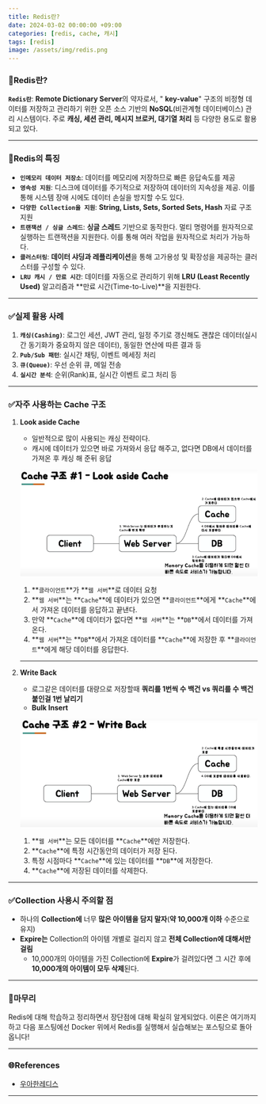 ```yaml
---
title: Redis란?
date: 2024-03-02 00:00:00 +09:00
categories: [redis, cache, 캐시]
tags: [redis]
image: /assets/img/redis.png
---
```


### 📌Redis란?

**`Redis란`**: **Remote Dictionary Server**의 약자로서, " **key-value**" 구조의 비정형 데이터를 저장하고 관리하기 위한 오픈 소스 기반의 **NoSQL**(비관계형 데이터베이스) 관리 시스템이다. 주로 **캐싱, 세션 관리, 메시지 브로커, 대기열 처리** 등 다양한 용도로 활용되고 있다.

---

### 🚀Redis의 특징

- **`인메모리 데이터 저장소`**: 데이터를 메모리에 저장하므로 빠른 응답속도를 제공
- **`영속성 지원`**: 디스크에 데이터를 주기적으로 저장하여 데이터의 지속성을 제공. 이를 통해 시스템 장애 시에도 데이터 손실을 방지할 수도 있다.
- **`다양한 Collection을 지원`**: **String, Lists, Sets, Sorted Sets, Hash** 자료 구조 지원
- **`트랜잭션 / 싱글 스레드`**: **싱글 스레드** 기반으로 동작한다. 멀티 명령어를 원자적으로 실행하는 트랜잭션을 지원한다. 이를 통해 여러 작업을 원자적으로 처리가 가능하다.
- **`클러스터링`**: **데이터 샤딩과 레플리케이션**을 통해 고가용성 및 확장성을 제공하는 클러스터를 구성할 수 있다.
- **`LRU 캐시 / 만료 시간`**: 데이터를 자동으로 관리하기 위해 **LRU (Least Recently Used)** 알고리즘과 **만료 시간(Time-to-Live)**을 지원한다.

---

### ✅실제 활용 사례

1. **`캐싱(Cashing)`**: 로그인 세션, JWT 관리, 일정 주기로 갱신해도 괜찮은 데이터(실시간 동기화가 중요하지 않은 데이터), 동일한 연산에 따른 결과 등
2. **`Pub/Sub 패턴`**: 실시간 채팅, 이벤트 메세징 처리
3. **`큐(Queue)`**: 우선 순위 큐, 메일 전송
4. **`실시간 분석`**: 순위(Rank)표, 실시간 이벤트 로그 처리 등

---

### ✅자주 사용하는 Cache 구조

1. **Look aside Cache**

   - 일반적으로 많이 사용되는 캐싱 전략이다.
   - 캐시에 데이터가 있으면 바로 가져와서 응답 해주고, 없다면 DB에서 데이터를 가져온 후 캐싱 해 준뒤 응답

   ![Look aside Cache](/assets/img/look_aside_cache.png)

   1. **`클라이언트`**가 **`웹 서버`**로 데이터 요청
   2. **`웹 서버`**는 **`Cache`**에 데이터가 있으면 **`클라이언트`**에게 **`Cache`**에서 가져온 데이터를 응답하고 끝낸다.
   3. 만약 **`Cache`**에 데이터가 없다면 **`웹 서버`**는 **`DB`**에서 데이터를 가져온다.
   4. **`웹 서버`**는 **`DB`**에서 가져온 데이터를 **`Cache`**에 저장한 후 **`클라이언트`**에게 해당 데이터를 응답한다.

   ***

2. **Write Back**

   - 로그같은 데이터를 대량으로 저장할때 **쿼리를 1번씩 수 백건 vs 쿼리를 수 백건 붙인걸 1번 날리기**
   - **Bulk Insert**

   ![Write Back](/assets/img/write_back.png)

   1. **`웹 서버`**는 모든 데이터를 **`Cache`**에만 저장한다.
   2. **`Cache`**에 특정 시간동안의 데이터가 저장 된다.
   3. 특정 시점마다 **`Cache`**에 있는 데이터를 **`DB`**에 저장한다.
   4. **`Cache`**에 저장된 데이터를 삭제한다.

---

### ✅Collection 사용시 주의할 점

- 하나의 **Collection에** 너무 **많은 아이템을 담지 말자**(**약 10,000개 이하** 수준으로 유지)
- **Expire는** Collection의 아이템 개별로 걸리지 않고 **전체 Collection에 대해서만 걸림**
  - 10,000개의 아이템을 가진 Collection에 **Expire**가 걸려있다면 그 시간 후에 **10,000개의 아이템이 모두 삭제**된다.

---

### 📝마무리

Redis에 대해 학습하고 정리하면서 장단점에 대해 확실히 알게되었다. 이론은 여기까지하고 다음 포스팅에선 Docker 위에서 Redis를 실행해서 실습해보는 포스팅으로 돌아옵니다!

---

### 🌐References

- [우아한레디스](https://youtu.be/mPB2CZiAkKM?si=1Pfwzsb1qcOEcF6J)

---
